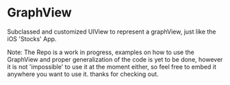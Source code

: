 # GraphView
Subclassed and customized UIView to represent a graphView, just like the iOS 'Stocks' App. 





Note: The Repo is a work in progress, examples on how to use the GraphView and proper generalization of the code is yet to be done, however it is not 'impossible' to use it at the moment either, so feel free to embed it anywhere you want to use it. thanks for checking out.
